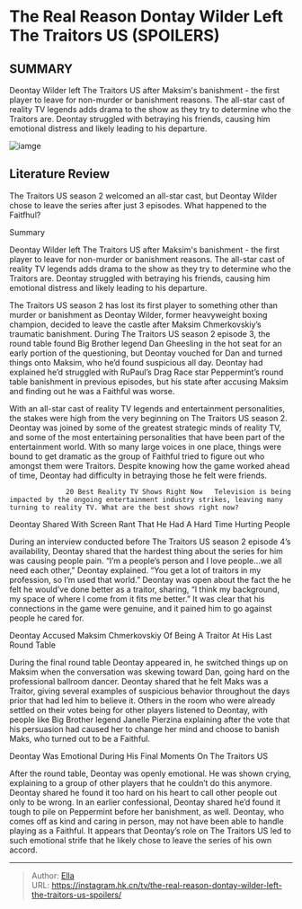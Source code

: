# The Real Reason Dontay Wilder Left The Traitors US (SPOILERS)


## SUMMARY 



  Deontay Wilder left The Traitors US after Maksim&#39;s banishment - the first player to leave for non-murder or banishment reasons.   The all-star cast of reality TV legends adds drama to the show as they try to determine who the Traitors are.   Deontay struggled with betraying his friends, causing him emotional distress and likely leading to his departure.  

![iamge](https://static1.srcdn.com/wordpress/wp-content/uploads/2024/01/retitle-embargo-until-1_12-the-traitors-us-cast-s-being-challenged-by-game-changing-murder-twist-spoilers.jpg)

## Literature Review

The Traitors US season 2 welcomed an all-star cast, but Deontay Wilder chose to leave the series after just 3 episodes. What happened to the Faitfhul?





Summary

  Deontay Wilder left The Traitors US after Maksim&#39;s banishment - the first player to leave for non-murder or banishment reasons.   The all-star cast of reality TV legends adds drama to the show as they try to determine who the Traitors are.   Deontay struggled with betraying his friends, causing him emotional distress and likely leading to his departure.  







The Traitors US season 2 has lost its first player to something other than murder or banishment as Deontay Wilder, former heavyweight boxing champion, decided to leave the castle after Maksim Chmerkovskiy’s traumatic banishment. During The Traitors US season 2 episode 3, the round table found Big Brother legend Dan Gheesling in the hot seat for an early portion of the questioning, but Deontay vouched for Dan and turned things onto Maksim, who he’d found suspicious all day. Deontay had explained he’d struggled with RuPaul’s Drag Race star Peppermint’s round table banishment in previous episodes, but his state after accusing Maksim and finding out he was a Faithful was worse.

With an all-star cast of reality TV legends and entertainment personalities, the stakes were high from the very beginning on The Traitors US season 2. Deontay was joined by some of the greatest strategic minds of reality TV, and some of the most entertaining personalities that have been part of the entertainment world. With so many large voices in one place, things were bound to get dramatic as the group of Faithful tried to figure out who amongst them were Traitors. Despite knowing how the game worked ahead of time, Deontay had difficulty in betraying those he felt were friends.




                  20 Best Reality TV Shows Right Now   Television is being impacted by the ongoing entertainment industry strikes, leaving many turning to reality TV. What are the best shows right now?   


 Deontay Shared With Screen Rant That He Had A Hard Time Hurting People 
          

During an interview conducted before The Traitors US season 2 episode 4’s availability, Deontay shared that the hardest thing about the series for him was causing people pain. “I’m a people’s person and I love people…we all need each other,” Deontay explained. “You get a lot of traitors in my profession, so I’m used that world.” Deontay was open about the fact the he felt he would’ve done better as a traitor, sharing, “I think my background, my space of where I come from it fits me better.” It was clear that his connections in the game were genuine, and it pained him to go against people he cared for.






 Deontay Accused Maksim Chmerkovskiy Of Being A Traitor At His Last Round Table 

 

During the final round table Deontay appeared in, he switched things up on Maksim when the conversation was skewing toward Dan, going hard on the professional ballroom dancer. Deontay shared that he felt Maks was a Traitor, giving several examples of suspicious behavior throughout the days prior that had led him to believe it. Others in the room who were already settled on their votes being for other players listened to Deontay, with people like Big Brother legend Janelle Pierzina explaining after the vote that his persuasion had caused her to change her mind and choose to banish Maks, who turned out to be a Faithful.



 Deontay Was Emotional During His Final Moments On The Traitors US 
          




After the round table, Deontay was openly emotional. He was shown crying, explaining to a group of other players that he couldn’t do this anymore. Deontay shared he found it too hard on his heart to call other people out only to be wrong. In an earlier confessional, Deontay shared he’d found it tough to pile on Peppermint before her banishment, as well. Deontay, who comes off as kind and caring in person, may not have been able to handle playing as a Faithful. It appears that Deontay’s role on The Traitors US led to such emotional strife that he likely chose to leave the series of his own accord.



---

> Author: [Ella](https://instagram.hk.cn/)  
> URL: https://instagram.hk.cn/tv/the-real-reason-dontay-wilder-left-the-traitors-us-spoilers/  

